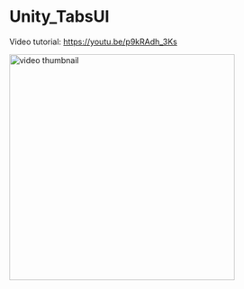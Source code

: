 # Unity_TabsUI

Video tutorial: https://youtu.be/p9kRAdh_3Ks

<a href="https://youtu.be/p9kRAdh_3Ks"><img alt="video thumbnail" width="400px" src="https://img.youtube.com/vi/p9kRAdh_3Ks/0.jpg" /></a>
